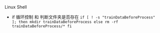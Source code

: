 Linux Shell

- if  循环控制 和 判断文件夹是否存在
      ```
      if [ ! -s "trainDataBeforeProcess" ]; then
              mkdir trainDataBeforeProcess
      else
              rm -rf trainDataBeforeProcess/*
      fi
      ```

